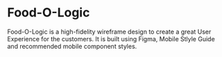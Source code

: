 # Food-O-Logic
Food-O-Logic is a high-fidelity wireframe design to create a great User Experience for the customers. It is built using Figma, Mobile Stlyle Guide and recommended mobile component styles.
